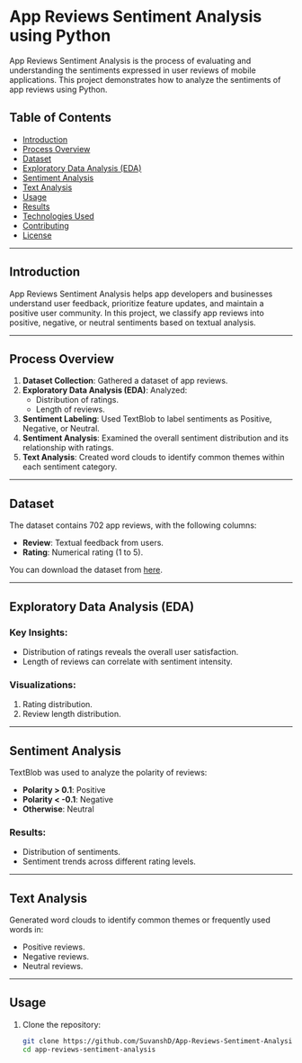 # App Reviews Sentiment Analysis using Python

App Reviews Sentiment Analysis is the process of evaluating and understanding the sentiments expressed in user reviews of mobile applications. This project demonstrates how to analyze the sentiments of app reviews using Python.

## Table of Contents
- [Introduction](#introduction)
- [Process Overview](#process-overview)
- [Dataset](#dataset)
- [Exploratory Data Analysis (EDA)](#exploratory-data-analysis-eda)
- [Sentiment Analysis](#sentiment-analysis)
- [Text Analysis](#text-analysis)
- [Usage](#usage)
- [Results](#results)
- [Technologies Used](#technologies-used)
- [Contributing](#contributing)
- [License](#license)

---

## Introduction
App Reviews Sentiment Analysis helps app developers and businesses understand user feedback, prioritize feature updates, and maintain a positive user community. In this project, we classify app reviews into positive, negative, or neutral sentiments based on textual analysis.

---

## Process Overview
1. **Dataset Collection**: Gathered a dataset of app reviews.
2. **Exploratory Data Analysis (EDA)**: Analyzed:
   - Distribution of ratings.
   - Length of reviews.
3. **Sentiment Labeling**: Used TextBlob to label sentiments as Positive, Negative, or Neutral.
4. **Sentiment Analysis**: Examined the overall sentiment distribution and its relationship with ratings.
5. **Text Analysis**: Created word clouds to identify common themes within each sentiment category.

---

## Dataset
The dataset contains 702 app reviews, with the following columns:
- **Review**: Textual feedback from users.
- **Rating**: Numerical rating (1 to 5).

You can download the dataset from [here](https://statso.io/sentiment-analysis-case-study/).

---

## Exploratory Data Analysis (EDA)
### Key Insights:
- Distribution of ratings reveals the overall user satisfaction.
- Length of reviews can correlate with sentiment intensity.

### Visualizations:
1. Rating distribution.
2. Review length distribution.

---

## Sentiment Analysis
TextBlob was used to analyze the polarity of reviews:
- **Polarity > 0.1**: Positive
- **Polarity < -0.1**: Negative
- **Otherwise**: Neutral

### Results:
- Distribution of sentiments.
- Sentiment trends across different rating levels.

---

## Text Analysis
Generated word clouds to identify common themes or frequently used words in:
- Positive reviews.
- Negative reviews.
- Neutral reviews.

---

## Usage
1. Clone the repository:
   ```bash
   git clone https://github.com/SuvanshD/App-Reviews-Sentiment-Analysis.git
   cd app-reviews-sentiment-analysis
